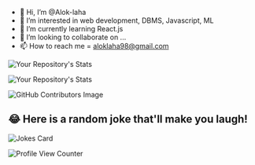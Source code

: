 - 👋 Hi, I’m @Alok-laha
- 👀 I’m interested in web development, DBMS, Javascript, ML
- 🌱 I’m currently learning React.js
- 💞️ I’m looking to collaborate on ...
- 📫 How to reach me = aloklaha98@gmail.com

![Your Repository's Stats](https://github-readme-stats.vercel.app/api?username=Alok-laha&show_icons=true)

![Your Repository's Stats](https://github-readme-stats.vercel.app/api/top-langs/?username=Alok-laha&theme=blue-green)

![GitHub Contributors Image](https://contrib.rocks/image?repo=Your_GitHub_Username/Alok-laha)

## 😂 Here is a random joke that'll make you laugh!
![Jokes Card](https://readme-jokes.vercel.app/api)


![Profile View Counter](https://komarev.com/ghpvc/?username=Alok-laha)



<!---
Alok-laha/Alok-laha is a ✨ special ✨ repository because its `README.md` (this file) appears on your GitHub profile.
You can click the Preview link to take a look at your changes.
--->
